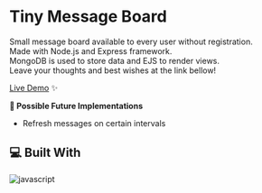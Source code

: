 # Tiny Message Board
Small message board available to every user without registration.<br>
Made with Node.js and Express framework.<br>
MongoDB is used to store data and EJS to render views.<br>
Leave your thoughts and best wishes at the link bellow!

[Live Demo](https://tiny-message-board.adaptable.app/) ✨

**🧭 Possible Future Implementations**
- Refresh messages on certain intervals

## 💻 Built With
![javascript](https://skillicons.dev/icons?i=nodejs,express,ejs,js,mongodb,css&perline=10)
